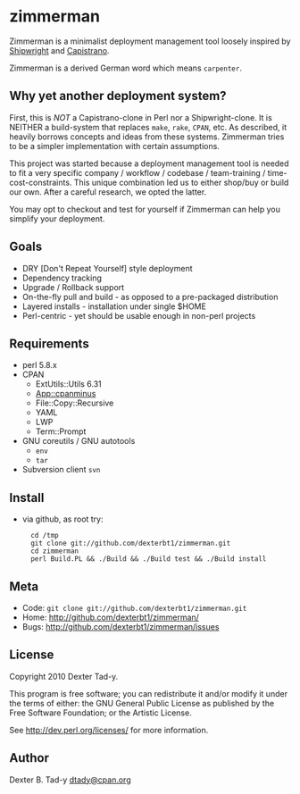 zimmerman
=========

Zimmerman is a minimalist deployment management tool loosely inspired by
[Shipwright](http://search.cpan.org/perldoc?Shipwright) and 
[Capistrano](http://www.capify.org/).

Zimmerman is a derived German word which means `carpenter`.


Why yet another deployment system?
----------------------------------

First, this is *NOT* a Capistrano-clone in Perl nor a Shipwright-clone.
It is NEITHER a build-system that replaces `make`, `rake`, `CPAN`, etc.
As described, it heavily borrows concepts and ideas from these systems.
Zimmerman tries to be a simpler implementation with certain assumptions.

This project was started because a deployment management tool is needed to fit
a very specific company / workflow / codebase / team-training / time-cost-constraints. 
This unique combination led us to either shop/buy or build our own. After
a careful research, we opted the latter.

You may opt to checkout and test for yourself if Zimmerman can help you simplify 
your deployment.


Goals
-----

* DRY [Don't Repeat Yourself] style deployment
* Dependency tracking
* Upgrade / Rollback support
* On-the-fly pull and build - as opposed to a pre-packaged distribution
* Layered installs - installation under single $HOME
* Perl-centric - yet should be usable enough in non-perl projects


Requirements
------------

* perl 5.8.x
* CPAN
    * ExtUtils::Utils 6.31
    * [App::cpanminus](http://github.com/miyagawa/cpanminus)
    * File::Copy::Recursive
    * YAML
    * LWP
    * Term::Prompt
* GNU coreutils / GNU autotools
    * `env`
    * `tar`
* Subversion client `svn`


Install
-------

* via github, as root try:
    
        cd /tmp
        git clone git://github.com/dexterbt1/zimmerman.git
        cd zimmerman
        perl Build.PL && ./Build && ./Build test && ./Build install


Meta
----

* Code: `git clone git://github.com/dexterbt1/zimmerman.git`
* Home: <http://github.com/dexterbt1/zimmerman/>
* Bugs: <http://github.com/dexterbt1/zimmerman/issues>


License
-------
Copyright 2010 Dexter Tad-y.

This program is free software; you can redistribute it and/or modify it
under the terms of either: the GNU General Public License as published
by the Free Software Foundation; or the Artistic License.

See <http://dev.perl.org/licenses/> for more information.


Author
------

Dexter B. Tad-y <dtady@cpan.org>

